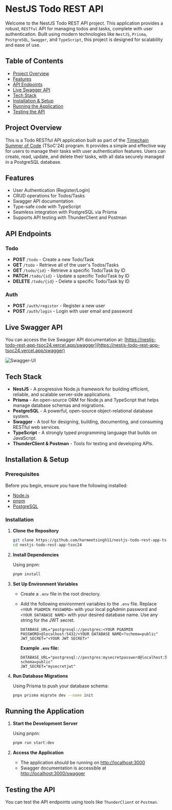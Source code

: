 # NestJS Todo REST API

Welcome to the NestJS Todo REST API project. This application provides a robust, `RESTful` API for managing todos and tasks, complete with user authentication. Built using modern technologies like `NestJS`, `Prisma`, `PostgreSQL`, `Swagger`, and `TypeScript`, this project is designed for scalability and ease of use.

## Table of Contents

- [Project Overview](#project-overview)
- [Features](#features)
- [API Endpoints](#api-endpoints)
- [Live Swagger API](#live-swagger-api)
- [Tech Stack](#tech-stack)
- [Installation & Setup](#installation--setup)
- [Running the Application](#running-the-application)
- [Testing the API](#testing-the-api)

## Project Overview

This is a Todo RESTful API application built as part of the [Timechain Summer of Code](https://tsoc.dev/) (TSoC'24) program. It provides a simple and effective way for users to manage their tasks with user authentication features. Users can create, read, update, and delete their tasks, with all data securely managed in a PostgreSQL database.

## Features

- User Authentication (Register/Login)
- CRUD operations for Todos/Tasks
- Swagger API documentation
- Type-safe code with TypeScript
- Seamless integration with PostgreSQL via Prisma
- Supports API testing with ThunderClient and Postman

## API Endpoints

### Todo

- **POST** `/todo` - Create a new Todo/Task
- **GET** `/todo` - Retrieve all of the user's Todos/Tasks
- **GET** `/todo/{id}` - Retrieve a specific Todo/Task by ID
- **PATCH** `/todo/{id}` - Update a specific Todo/Task by ID
- **DELETE** `/todo/{id}` - Delete a specific Todo/Task by ID

### Auth

- **POST** `/auth/register` - Register a new user
- **POST** `/auth/login` - Login with user email and password

## Live Swagger API

You can access the live Swagger API documentation at: [https://nestjs-todo-rest-app-tsoc24.vercel.app/swagger](https://nestjs-todo-rest-app-tsoc24.vercel.app/swagger)

![Swagger-UI](https://github.com/user-attachments/assets/b3a54c8c-b4ef-49c8-bdcb-c551ab1577b2)


## Tech Stack

- **NestJS** - A progressive Node.js framework for building efficient, reliable, and scalable server-side applications.
- **Prisma** - An open-source ORM for Node.js and TypeScript that helps manage database schemas and migrations.
- **PostgreSQL** - A powerful, open-source object-relational database system.
- **Swagger** - A tool for designing, building, documenting, and consuming RESTful web services.
- **TypeScript** - A strongly typed programming language that builds on JavaScript.
- **ThunderClient & Postman** - Tools for testing and developing APIs.

## Installation & Setup

### Prerequisites

Before you begin, ensure you have the following installed:

- [Node.js](https://nodejs.org/)
- [pnpm](https://pnpm.io/)
- [PostgreSQL](https://www.postgresql.org/)

### Installation

1. **Clone the Repository**

   ```bash
   git clone https://github.com/harmeetsingh11/nestjs-todo-rest-app-tsoc24.git
   cd nestjs-todo-rest-app-tsoc24
   ```

2. **Install Dependencies**

   Using pnpm:

   ```bash
   pnpm install
   ```

3. **Set Up Environment Variables**

   - Create a `.env` file in the root directory.
   - Add the following environment variables to the `.env` file. Replace `<YOUR PGADMIN PASSWORD>` with your local pgAdmin password and `<YOUR DATABASE NAME>` with your desired database name. Use any string for the JWT secret.

     ```
     DATABASE_URL="postgresql://postgres:<YOUR PGADMIN PASSWORD>@localhost:5432/<YOUR DATABASE NAME>?schema=public"
     JWT_SECRET="<YOUR JWT SECRET>"
     ```

     **Example `.env` file:**

     ```
     DATABASE_URL="postgresql://postgres:mysecretpassword@localhost:5432/mydatabase?schema=public"
     JWT_SECRET="mysecretjwt"
     ```

4. **Run Database Migrations**

   Using Prisma to push your database schema:

   ```bash
   pnpx prisma migrate dev --name init
   ```

## Running the Application

1. **Start the Development Server**

   Using pnpm:

   ```bash
   pnpm run start:dev
   ```

2. **Access the Application**

   - The application should be running on [http://localhost:3000](http://localhost:3000)
   - Swagger documentation is accessible at [http://localhost:3000/swagger](http://localhost:3000/swagger)

## Testing the API

You can test the API endpoints using tools like `ThunderClient` or `Postman`. 

